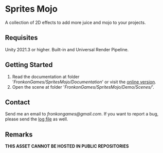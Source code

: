 # Sprites Mojo

A collection of 2D effects to add more juice and mojo to your projects.

## Requisites

Unity 2021.3 or higher. Built-in and Universal Render Pipeline.

## Getting Started

1. Read the documentation at folder '_FronkonGames/SpritesMojo/Documentation_' or visit the [online version](https://fronkongames.github.io/store/sprites-mojo/).
2. Open the scene at folder '_FronkonGames/SpritesMojo/Demo/Scenes/_'.

## Contact

Send me an email to _fronkongames@gmail.com_. If you want to report a bug, please send the [log file](https://docs.unity3d.com/Manual/LogFiles.html) as well.

## Remarks

**THIS ASSET CANNOT BE HOSTED IN PUBLIC REPOSITORIES**

